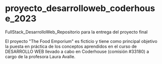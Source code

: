 # proyecto_desarrolloweb_coderhouse_2023
FullStack_DesarrolloWeb_Repositorio para la entrega del proyecto final

El proyecto "The Food Emporium" es ficticio y tiene como principal objetivo la puesta en práctica de los conceptos aprendidos en el curso de DESARROLLO WEB llevado a cabo en Coderhouse (comisión #33180) a cargo de la profesora Laura Avalle.
